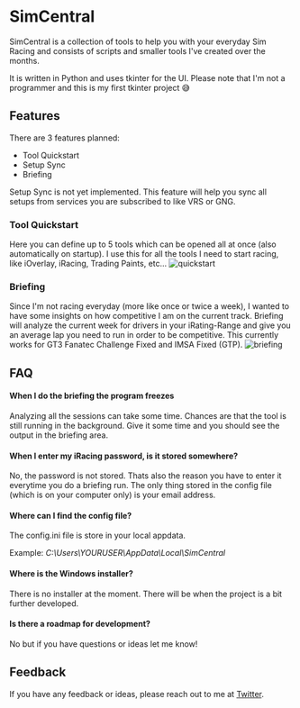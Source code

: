 
# SimCentral

SimCentral is a collection of tools to help you with your everyday Sim Racing and consists of scripts and smaller tools I've created over the months.

It is written in Python and uses tkinter for the UI. Please note that I'm not a programmer and this is my first tkinter project :sweat_smile:







## Features
There are 3 features planned:
* Tool Quickstart
* Setup Sync
* Briefing

Setup Sync is not yet implemented. This feature will help you sync all setups from services you are subscribed to like VRS or GNG.

### Tool Quickstart
Here you can define up to 5 tools which can be opened all at once (also automatically on startup). I use this for all the tools I need to start racing, like iOverlay, iRacing, Trading Paints, etc...
![quickstart](https://github.com/KaiRenz/SimCentral/assets/52081463/67ecd20b-33f9-4ae5-83df-cea6d6afb05f)  



### Briefing

Since I'm not racing everyday (more like once or twice a week), I wanted to have some insights on how competitive I am on the current track. Briefing will analyze the current week for drivers in your iRating-Range and give you an average lap you need to run in order to be competitive. This currently works for GT3 Fanatec Challenge Fixed and IMSA Fixed (GTP).
![briefing](https://github.com/KaiRenz/SimCentral/assets/52081463/6024b997-a26c-4e0e-bbaf-8ac5840e09bf)


## FAQ

#### When I do the briefing the program freezes

Analyzing all the sessions can take some time. Chances are that the tool is still running in the background. Give it some time and you should see the output in the briefing area. 

#### When I enter my iRacing password, is it stored somewhere?

No, the password is not stored. Thats also the reason you have to enter it everytime you do a briefing run. The only thing stored in the config file (which is on your computer only) is your email address.

#### Where can I find the config file?

The config.ini file is store in your local appdata. 

Example: *C:\Users\YOURUSER\AppData\Local\SimCentral*


#### Where is the Windows installer?

There is no installer at the moment. There will be when the project is a bit further developed. 


#### Is there a roadmap for development?

No but if you have questions or ideas let me know! 


## Feedback

If you have any feedback or ideas, please reach out to me at [Twitter](https://twitter.com/kairenz1990).

